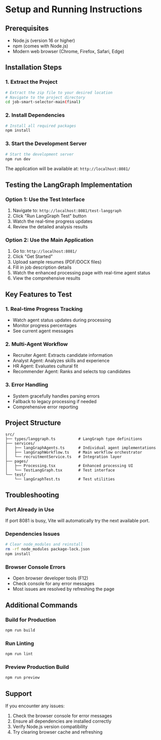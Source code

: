 # Setup and Running Instructions

## Prerequisites
- Node.js (version 16 or higher)
- npm (comes with Node.js)
- Modern web browser (Chrome, Firefox, Safari, Edge)

## Installation Steps

### 1. Extract the Project
```bash
# Extract the zip file to your desired location
# Navigate to the project directory
cd job-smart-selector-main(final)
```

### 2. Install Dependencies
```bash
# Install all required packages
npm install
```

### 3. Start the Development Server
```bash
# Start the development server
npm run dev
```

The application will be available at: `http://localhost:8081/`

## Testing the LangGraph Implementation

### Option 1: Use the Test Interface
1. Navigate to: `http://localhost:8081/test-langgraph`
2. Click "Run LangGraph Test" button
3. Watch the real-time progress updates
4. Review the detailed analysis results

### Option 2: Use the Main Application
1. Go to: `http://localhost:8081/`
2. Click "Get Started" 
3. Upload sample resumes (PDF/DOCX files)
4. Fill in job description details
5. Watch the enhanced processing page with real-time agent status
6. View the comprehensive results

## Key Features to Test

### 1. Real-time Progress Tracking
- Watch agent status updates during processing
- Monitor progress percentages
- See current agent messages

### 2. Multi-Agent Workflow
- Recruiter Agent: Extracts candidate information
- Analyst Agent: Analyzes skills and experience
- HR Agent: Evaluates cultural fit
- Recommender Agent: Ranks and selects top candidates

### 3. Error Handling
- System gracefully handles parsing errors
- Fallback to legacy processing if needed
- Comprehensive error reporting

## Project Structure
```
src/
├── types/langgraph.ts          # LangGraph type definitions
├── services/
│   ├── langGraphAgents.ts      # Individual agent implementations
│   ├── langGraphWorkflow.ts    # Main workflow orchestrator
│   └── recruitmentService.ts   # Integration layer
├── pages/
│   ├── Processing.tsx          # Enhanced processing UI
│   └── TestLangGraph.tsx       # Test interface
└── test/
    └── langGraphTest.ts        # Test utilities
```

## Troubleshooting

### Port Already in Use
If port 8081 is busy, Vite will automatically try the next available port.

### Dependencies Issues
```bash
# Clear node_modules and reinstall
rm -rf node_modules package-lock.json
npm install
```

### Browser Console Errors
- Open browser developer tools (F12)
- Check console for any error messages
- Most issues are resolved by refreshing the page

## Additional Commands

### Build for Production
```bash
npm run build
```

### Run Linting
```bash
npm run lint
```

### Preview Production Build
```bash
npm run preview
```

## Support
If you encounter any issues:
1. Check the browser console for error messages
2. Ensure all dependencies are installed correctly
3. Verify Node.js version compatibility
4. Try clearing browser cache and refreshing
